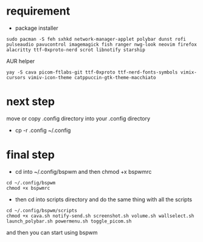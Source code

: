 # requirement
- package installer
```
sudo pacman -S feh sxhkd network-manager-applet polybar dunst rofi pulseaudio pavucontrol imagemagick fish ranger nwg-look neovim firefox alacritty ttf-0xproto-nerd scrot libnotify starship
```
AUR helper
```
yay -S cava picom-ftlabs-git ttf-0xproto ttf-nerd-fonts-symbols vimix-cursors vimiv-icon-theme catppuccin-gtk-theme-macchiato
```
# next step
 move or copy .config directory into your .config directory
 - cp -r .config ~/.config

# final step
 - cd into ~/.config/bspwm and then chmod +x bspwmrc
```
cd ~/.config/bspwm
chmod +x bspwmrc
```
 - then cd into scripts directory and do the same thing with all the scripts
```
cd ~/.config/bspwm/scripts
chmod +x cava.sh notify-send.sh screenshot.sh volume.sh wallselect.sh launch_polybar.sh powermenu.sh toggle_picom.sh
```
and then you can start using bspwm
